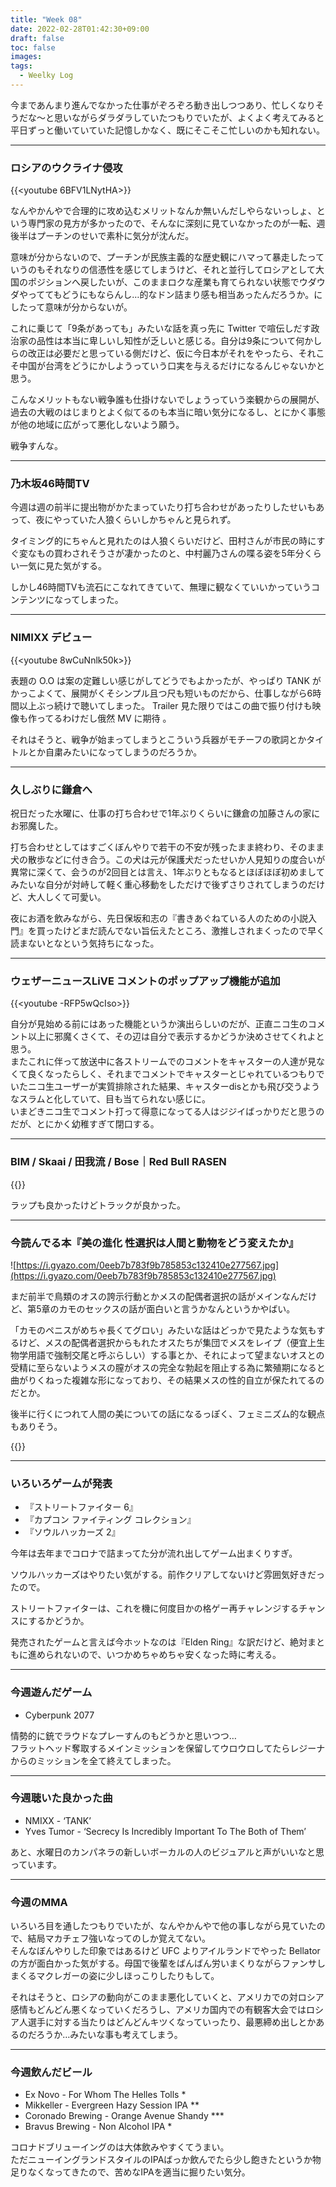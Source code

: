 ```yaml
---
title: "Week 08"
date: 2022-02-28T01:42:30+09:00
draft: false
toc: false
images:
tags:
  - Weelky Log
---
```


今まであんまり進んでなかった仕事がぞろぞろ動き出しつつあり、忙しくなりそうだな～と思いながらダラダラしていたつもりでいたが、よくよく考えてみると平日ずっと働いていていた記憶しかなく、既にそこそこ忙しいのかも知れない。

---

### ロシアのウクライナ侵攻

{{<youtube 6BFV1LNytHA>}}

なんやかんやで合理的に攻め込むメリットなんか無いんだしやらないっしょ、という専門家の見方が多かったので、そんなに深刻に見ていなかったのが一転、週後半はプーチンのせいで素朴に気分が沈んだ。

意味が分からないので、プーチンが民族主義的な歴史観にハマって暴走したっていうのもそれなりの信憑性を感じてしまうけど、それと並行してロシアとして大国のポジションへ戻したいが、このままロクな産業も育てられない状態でウダウダやっててもどうにもならんし…的なドン詰まり感も相当あったんだろうか。にしたって意味が分からないが。

これに乗じて「9条があっても」みたいな話を真っ先に Twitter で喧伝しだす政治家の品性は本当に卑しいし知性が乏しいと感じる。自分は9条について何かしらの改正は必要だと思っている側だけど、仮に今日本がそれをやったら、それこそ中国が台湾をどうにかしようっていう口実を与えるだけになるんじゃないかと思う。

こんなメリットもない戦争誰も仕掛けないでしょうっていう楽観からの展開が、過去の大戦のはじまりとよく似てるのも本当に暗い気分になるし、とにかく事態が他の地域に広がって悪化しないよう願う。

戦争すんな。

---

### 乃木坂46時間TV

今週は週の前半に提出物がかたまっていたり打ち合わせがあったりしたせいもあって、夜にやっていた人狼くらいしかちゃんと見られず。  

タイミング的にちゃんと見れたのは人狼くらいだけど、田村さんが市民の時にすぐ変なもの買わされそうさが凄かったのと、中村麗乃さんの喋る姿を5年分くらい一気に見た気がする。

しかし46時間TVも流石にこなれてきていて、無理に観なくていいかっていうコンテンツになってしまった。

---

### NIMIXX デビュー

{{<youtube 8wCuNnlk50k>}}

表題の O.O は案の定難しい感じがしてどうでもよかったが、やっぱり TANK がかっこよくて、展開がくそシンプル且つ尺も短いものだから、仕事しながら6時間以上ぶっ続けで聴いてしまった。
Trailer 見た限りではこの曲で振り付けも映像も作ってるわけだし俄然 MV に期待 。

それはそうと、戦争が始まってしまうとこういう兵器がモチーフの歌詞とかタイトルとか自粛みたいになってしまうのだろうか。

---

### 久しぶりに鎌倉へ

祝日だった水曜に、仕事の打ち合わせで1年ぶりくらいに鎌倉の加藤さんの家にお邪魔した。  

打ち合わせとしてはすごくぼんやりで若干の不安が残ったまま終わり、そのまま犬の散歩などに付き合う。この犬は元が保護犬だったせいか人見知りの度合いが異常に深くて、会うのが2回目とは言え、1年ぶりともなるとほぼほぼ初めましてみたいな自分が対峙して軽く重心移動をしただけで後ずさりされてしまうのだけど、大人しくて可愛い。

夜にお酒を飲みながら、先日保坂和志の『書きあぐねている人のための小説入門』を買ったけどまだ読んでない旨伝えたところ、激推しされまくったので早く読まないとなという気持ちになった。

---
### ウェザーニュースLiVE コメントのポップアップ機能が追加

{{<youtube -RFP5wQcIso>}}

自分が見始める前にはあった機能というか演出らしいのだが、正直ニコ生のコメント以上に邪魔くさくて、その辺は自分で表示するかどうか決めさせてくれよと思う。  
またこれに伴って放送中に各ストリームでのコメントをキャスターの人達が見なくて良くなったらしく、それまでコメントでキャスターとじゃれているつもりでいたニコ生ユーザーが実質排除された結果、キャスターdisとかも飛び交うようなスラムと化していて、目も当てられない感じに。  
いまどきニコ生でコメント打って得意になってる人はジジイばっかりだと思うのだが、とにかく幼稚すぎて閉口する。

---

### **BIM / Skaai / 田我流 / Bose｜Red Bull RASEN**

{{<youtube _3kFxRgabEI>}}

ラップも良かったけどトラックが良かった。

---

### 今読んでる本『美の進化 性選択は人間と動物をどう変えたか』

![https://i.gyazo.com/0eeb7b783f9b785853c132410e277567.jpg](https://i.gyazo.com/0eeb7b783f9b785853c132410e277567.jpg)

まだ前半で鳥類のオスの誇示行動とかメスの配偶者選択の話がメインなんだけど、第5章のカモのセックスの話が面白いと言うかなんというかやばい。

「カモのペニスがめちゃ長くてグロい」みたいな話はどっかで見たような気もするけど、メスの配偶者選択からもれたオスたちが集団でメスをレイプ（便宜上生物学用語で強制交尾と呼ぶらしい）する事とか、それによって望まないオスとの受精に至らないようメスの膣がオスの完全な勃起を阻止する為に繁殖期になると曲がりくねった複雑な形になっており、その結果メスの性的自立が保たれてるのだとか。  

後半に行くにつれて人間の美についての話になるっぽく、フェミニズム的な観点もありそう。

{{<youtube l0EbkDNKN-E>}}


---

### いろいろゲームが発表

- 『ストリートファイター 6』
- 『カプコン ファイティング コレクション』
- 『ソウルハッカーズ 2』

今年は去年までコロナで詰まってた分が流れ出してゲーム出まくりすぎ。

ソウルハッカーズはやりたい気がする。前作クリアしてないけど雰囲気好きだったので。

ストリートファイターは、これを機に何度目かの格ゲー再チャレンジするチャンスにするかどうか。

発売されたゲームと言えば今ホットなのは『Elden Ring』な訳だけど、絶対まともに進められないので、いつかめちゃめちゃ安くなった時に考える。 

---

### 今週遊んだゲーム

- Cyberpunk 2077

情勢的に銃でラウドなプレーすんのもどうかと思いつつ…   
フラットヘッド奪取するメインミッションを保留してウロウロしてたらレジーナからのミッションを全て終えてしまった。

---

### 今週聴いた良かった曲

- NMIXX - ‘TANK’
- Yves Tumor - ‘Secrecy Is Incredibly Important To The Both of Them’

あと、水曜日のカンパネラの新しいボーカルの人のビジュアルと声がいいなと思っています。

---

### 今週のMMA
いろいろ目を通したつもりでいたが、なんやかんやで他の事しながら見ていたので、結局マカチェフ強いなってのしか覚えてない。  
そんなぼんやりした印象ではあるけど UFC よりアイルランドでやった Bellator の方が面白かった気がする。母国で後輩をばんばん労いまくりながらファンサしまくるマクレガーの姿に少しほっこりしたりもして。

それはそうと、ロシアの動向がこのまま悪化していくと、アメリカでの対ロシア感情もどんどん悪くなっていくだろうし、アメリカ国内での有観客大会ではロシア人選手に対する当たりはどんどんキツくなっていったり、最悪締め出しとかあるのだろうか…みたいな事も考えてしまう。

---

### 今週飲んだビール

- Ex Novo - For Whom The Helles Tolls *
- Mikkeller - Evergreen Hazy Session IPA **
- Coronado Brewing - Orange Avenue Shandy  ***
- Bravus Brewing -  Non Alcohol IPA *

コロナドブリューイングのは大体飲みやすくてうまい。  
ただニューイングランドスタイルのIPAばっか飲んでたら少し飽きたというか物足りなくなってきたので、苦めなIPAを適当に掘りたい気分。